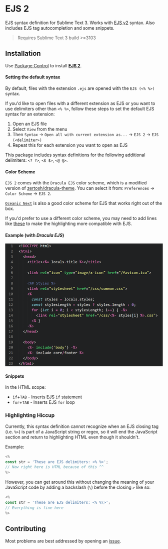 # EJS 2

EJS syntax definition for Sublime Text 3. Works with [EJS v2](http://ejs.co/) syntax. Also includes EJS tag autocompletion and some snippets.

> Requires Sublime Text 3 build >=3103

## Installation

Use [Package Control](https://packagecontrol.io/docs/usage) to install [**EJS 2**](https://packagecontrol.io/packages/EJS%202).

#### Setting the default syntax

By default, files with the extension `.ejs` are opened with the `EJS (<% %>)` syntax.

If you'd like to open files with a different extension as EJS or you want to use delimiters other than `<% %>`, follow these steps to set the default EJS syntax for an extension:

1. Open an EJS file
2. Select `View` from the menu
3. Then `Syntax` &rarr; `Open all with current extension as...` &rarr; `EJS 2` &rarr; `EJS (<delimiter>)`
4. Repeat this for each extension you want to open as EJS

This package includes syntax definitions for the following additional delimiters: `<? ?>`, `<$ $>`, `<@ @>`.

#### Color Scheme

`EJS 2` comes with the `Dracula EJS` color scheme, which is a modified version of [zertosh/dracula-theme](https://github.com/zertosh/dracula-theme/tree/dark). You can select it from: `Preferences` &rarr; `Color Scheme` &rarr; `EJS 2`.

[`Oceanic Next`](https://github.com/voronianski/oceanic-next-color-scheme) is also a good color scheme for EJS that works right out of the box.

If you'd prefer to use a different color scheme, you may need to add lines like [these](https://github.com/nwoltman/sublime-ejs/blob/master/Dracula%20EJS.YAML-tmTheme#L228-241) to make the highlighting more compatible with EJS.

#### Example (with *Dracula EJS*)

![](example.png)

#### Snippets

In the HTML scope:

+ `if`+`TAB` - Inserts EJS `if` statement
+ `for`+`TAB` - Inserts EJS `for` loop

### Highlighting Hiccup

Currently, this syntax definition cannot recognize when an EJS closing tag (i.e. `%>`) is part of a JavaScript string or regex, so it will end the JavaScript section and return to highlighting HTML even though it shouldn't.

Example:

```js
<%
const str = 'These are EJS delimiters: <% %>';
// Now right here is HTML because of this ^^
%>
```

However, you can get around this without changing the meaning of your JavaScript code by adding a backslash (`\`) before the closing `>` like so:

```js
<%
const str = 'These are EJS delimiters: <% %\>';
// Everything is fine here
%>
```

## Contributing

Most problems are best addressed by opening an [issue](https://github.com/nwoltman/sublime-ejs/issues).
<!-- Also, check out the [contributing guide](https://github.com/nwoltman/sublime-ejs/blob/master/CONTRIBUTING.md). -->
